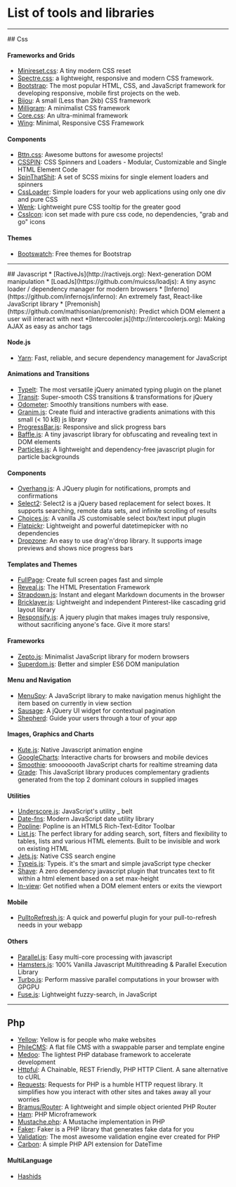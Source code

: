# List of tools and libraries
<hr>
## Css

#### Frameworks and Grids
* [Minireset.css](http://jgthms.com/minireset.css/): A tiny modern CSS reset 
* [Spectre.css](https://picturepan2.github.io/spectre/): a lightweight, responsive and modern CSS framework. 
* [Bootstrap](http://getbootstrap.com): The most popular HTML, CSS, and JavaScript framework for developing responsive, mobile first projects on the web.
* [Bijou](http://andhart.github.io/bijou/): A small (Less than 2kb) CSS framework 
* [Milligram](https://milligram.github.io/): A minimalist CSS framework
* [Core.css](http://corecss.io/): An ultra-minimal framework
* [Wing](http://usewing.ml): Minimal, Responsive CSS Framework 

#### Components
* [Bttn.css](https://bttn.surge.sh/): Awesome buttons for awesome projects!
* [CSSPIN](https://webkul.github.io/csspin/): CSS Spinners and Loaders - Modular, Customizable and Single HTML Element Code
* [SpinThatShit](https://matejkustec.github.io/SpinThatShit/): A set of SCSS mixins for single element loaders and spinners
* [CssLoader](http://www.raphaelfabeni.com.br/css-loader/): Simple loaders for your web applications using only one div and pure CSS
* [Wenk](https://tiaanduplessis.github.io/wenk/): Lightweight pure CSS tooltip for the greater good 
* [CssIcon](http://cssicon.space): icon set made with pure css code, no dependencies, "grab and go" icons 

#### Themes
* [Bootswatch](http://bootswatch.com/): Free themes for Bootstrap

<hr>
## Javascript
* [RactiveJs](http://ractivejs.org): Next-generation DOM manipulation 
* [LoadJs](https://github.com/muicss/loadjs): A tiny async loader / dependency manager for modern browsers
* [Inferno](https://github.com/infernojs/inferno): An extremely fast, React-like JavaScript library
* [Premonish](https://github.com/mathisonian/premonish): Predict which DOM element a user will interact with next
*[Intercooler.js](http://intercoolerjs.org): Making AJAX as easy as anchor tags 

#### Node.js
* [Yarn](https://yarnpkg.com/): Fast, reliable, and secure dependency management for JavaScript

#### Animations and Transitions
* [TypeIt](http://macarthur.me/typeit): The most versatile jQuery animated typing plugin on the planet
* [Transit](http://ricostacruz.com/jquery.transit/): Super-smooth CSS transitions & transformations for jQuery
* [Odometer](https://github.com/HubSpot/odometer): Smoothly transitions numbers with ease.
* [Granim.js](https://sarcadass.github.io/granim.js/ ): Create fluid and interactive gradients animations with this small (< 10 kB) js library
* [ProgressBar.js](https://kimmobrunfeldt.github.io/progressbar.js): Responsive and slick progress bars
* [Baffle.js](https://camwiegert.github.io/baffle): A tiny javascript library for obfuscating and revealing text in DOM elements
* [Particles.js](https://marcbruederlin.github.io/particles.js/): A lightweight and dependency-free javascript plugin for particle backgrounds

#### Components
* [Overhang.js](http://paulkr.github.io/overhang.js): A JQuery plugin for notifications, prompts and confirmations
* [Select2](https://select2.github.io/): Select2 is a jQuery based replacement for select boxes. It supports searching, remote data sets, and infinite scrolling of results
* [Choices.js](https://joshuajohnson.co.uk/Choices/): A vanilla JS customisable select box/text input plugin
* [Flatpickr](https://chmln.github.io/flatpickr): Lightweight and powerful datetimepicker with no dependencies 
* [Dropzone](http://www.dropzonejs.com): An easy to use drag'n'drop library. It supports image previews and shows nice progress bars

#### Templates and Themes
* [FullPage](http://alvarotrigo.com/fullPage/): Create full screen pages fast and simple
* [Reveal.js](http://lab.hakim.se/reveal-js/): The HTML Presentation Framework
* [Strapdown.js](http://strapdownjs.com/): Instant and elegant Markdown documents in the browser
* [Bricklayer.js](http://bricklayer.js.org): Lightweight and independent Pinterest-like cascading grid layout library 
* [Responsify.js](http://responsifyjs.space): A jquery plugin that makes images truly responsive, without sacrificing anyone's face. Give it more stars! 

#### Frameworks
* [Zepto.js](http://zeptojs.com/): Minimalist JavaScript library for modern browsers
* [Superdom.js](https://superdom.site/): Better and simpler ES6 DOM manipulation

#### Menu and Navigation
* [MenuSpy](https://github.com/lcdsantos/menuspy): A JavaScript library to make navigation menus highlight the item based on currently in view section
* [Sausage](http://christophercliff.com/sausage/): A jQuery UI widget for contextual pagination
* [Shepherd](http://github.hubspot.com/shepherd/docs/welcome): Guide your users through a tour of your app

#### Images, Graphics and Charts
* [Kute.js](http://thednp.github.io/kute.js): Native Javascript animation engine
* [GoogleCharts](https://developers.google.com/chart/): Interactive charts for browsers and mobile devices
* [Smoothie](http://smoothiecharts.org): smooooooth JavaScript charts for realtime streaming data
* [Grade](http://benhowdle.im/grade): This JavaScript library produces complementary gradients generated from the top 2 dominant colours in supplied images

#### Utilities
* [Underscore.js](http://underscorejs.org): JavaScript's utility _ belt 
* [Date-fns](https://date-fns.org/): Modern JavaScript date utility library
* [Popline](http://kenshin54.github.io/popline): Popline is an HTML5 Rich-Text-Editor Toolbar 
* [List.js](http://listjs.com): The perfect library for adding search, sort, filters and flexibility to tables, lists and various HTML elements. Built to be invisible and work on existing HTML
* [Jets.js](https://jets.js.org): Native CSS search engine 
* [Typeis.js](https://typeis.github.io/): Typeis. it's the smart and simple javaScript type checker 
* [Shave](https://dollarshaveclub.github.io/shave/): A zero dependency javascript plugin that truncates text to fit within a html element based on a set max-height
* [In-view](https://camwiegert.github.io/in-view): Get notified when a DOM element enters or exits the viewport

#### Mobile
* [PulltoRefresh.js](https://www.boxfactura.com/pulltorefresh.js/): A quick and powerful plugin for your pull-to-refresh needs in your webapp

#### Others
* [Parallel.js](https://parallel.js.org): Easy multi-core processing with javascript
* [Hamsters.js](http://www.hamsters.io): 100% Vanilla Javascript Multithreading & Parallel Execution Library
* [Turbo.js](https://turbo.github.io): Perform massive parallel computations in your browser with GPGPU
* [Fuse.js](http://fusejs.io/): Lightweight fuzzy-search, in JavaScript 

<hr>

## Php
* [Yellow](https://datenstrom.se/yellow): Yellow is for people who make websites
* [PhileCMS](http://philecms.com/): A flat file CMS with a swappable parser and template engine
* [Medoo](http://medoo.in): The lightest PHP database framework to accelerate development
* [Httpful](http://phphttpclient.com): A Chainable, REST Friendly, PHP HTTP Client. A sane alternative to cURL
* [Requests](http://requests.ryanmccue.info/): Requests for PHP is a humble HTTP request library. It simplifies how you interact with other sites and takes away all your worries
* [Bramus/Router](https://github.com/bramus/router): A lightweight and simple object oriented PHP Router
* [Ham](https://github.com/radiosilence/Ham): PHP Microframework
* [Mustache.php](http://mustache.github.io/): A Mustache implementation in PHP
* [Faker](https://github.com/fzaninotto/Faker): Faker is a PHP library that generates fake data for you
* [Validation](http://respect.github.io/Validation): The most awesome validation engine ever created for PHP 
* [Carbon](http://carbon.nesbot.com/): A simple PHP API extension for DateTime

#### MultiLanguage
* [Hashids](http://hashids.org/)
